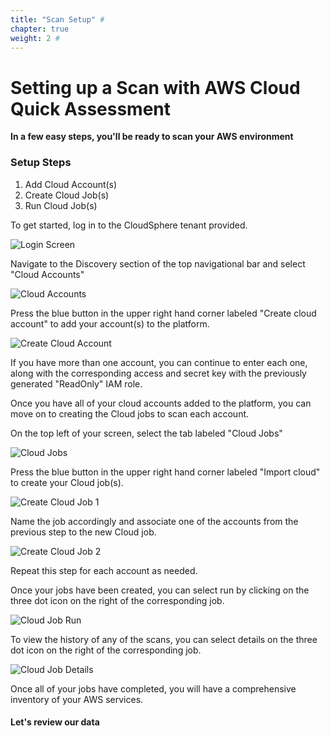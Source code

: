 ```yaml
---
title: "Scan Setup" # 
chapter: true
weight: 2 # 
---
```


# Setting up a Scan with AWS Cloud Quick Assessment

**In a few easy steps, you'll be ready to scan your AWS environment**

### Setup Steps

1. Add Cloud Account(s)
2. Create Cloud Job(s) 
3. Run Cloud Job(s)

To get started, log in to the CloudSphere tenant provided. 

![Login Screen](/images/loginscreen.PNG)

Navigate to the Discovery section of the top navigational bar and select "Cloud Accounts"

![Cloud Accounts](/images/cloudaccounts.PNG)

Press the blue button in the upper right hand corner labeled "Create cloud account" to add your account(s) to the platform. 

![Create Cloud Account](/images/createcloudaccount.PNG)

If you have more than one account, you can continue to enter each one, along with the corresponding access and secret key with the previously generated "ReadOnly" IAM role.  

Once you have all of your cloud accounts added to the platform, you can move on to creating the Cloud jobs to scan each account.

On the top left of your screen, select the tab labeled "Cloud Jobs"

![Cloud Jobs](/images/cloudjobs.PNG)

Press the blue button in the upper right hand corner labeled "Import cloud" to create your Cloud job(s).  

![Create Cloud Job 1](/images/createcloudjob1.PNG)

Name the job accordingly and associate one of the accounts from the previous step to the new Cloud job.

![Create Cloud Job 2](/images/createcloudjob2.PNG)

Repeat this step for each account as needed.

Once your jobs have been created, you can select run by clicking on the three dot icon on the right of the corresponding job.  

![Cloud Job Run](/images/cloudjobrun.PNG)

To view the history of any of the scans, you can select details on the three dot icon on the right of the corresponding job.  

![Cloud Job Details](/images/cloudjobdetails.PNG)

Once all of your jobs have completed, you will have a comprehensive inventory of your AWS services.  

#### Let's review our data


